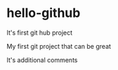 # hello-github
It's first git hub project

My first git project that can be great

It's additional comments
